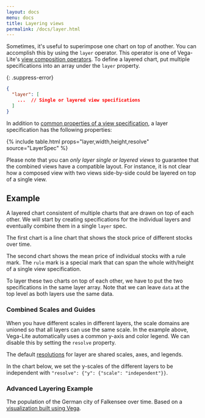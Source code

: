 ```yaml
---
layout: docs
menu: docs
title: Layering views
permalink: /docs/layer.html
---
```


Sometimes, it's useful to superimpose one chart on top of another. You can accomplish this by using the `layer` operator. This operator is one of Vega-Lite's [view composition operators](compositon.html). To define a layered chart, put multiple specifications into an array under the `layer` property.

{: .suppress-error}
```json
{
  "layer": [
    ...  // Single or layered view specifications
  ]
}
```

In addition to [common properties of a view specification](spec.html#common),
a layer specification has the following properties:

{% include table.html props="layer,width,height,resolve" source="LayerSpec" %}

Please note that you can *only layer single or layered views* to guarantee that the combined views have a compatible layout. For instance, it is not clear how a composed view with two views side-by-side could be layered on top of a single view.

## Example

A layered chart consistent of multiple charts that are drawn on top of each other. We will start by creating specifications for the individual layers and eventually combine them in a single `layer` spec.

The first chart is a line chart that shows the stock price of different stocks over time.

<div class="vl-example" data-name="line_color"></div>

The second chart shows the mean price of individual stocks with a rule mark. The `rule` mark is a special mark that can span the whole with/height of a single view specification.

<div class="vl-example" data-name="rule_color_mean"></div>

To layer these two charts on top of each other, we have to put the two specifications in the same layer array. Note that we can leave `data` at the top level as both layers use the same data.

<div class="vl-example" data-name="layer_line_color_rule"></div>

### Combined Scales and Guides

When you have different scales in different layers, the scale domains are unioned so that all layers can use the same scale. In the example above, Vega-Lite automatically uses a common y-axis and color legend. We can disable this by setting the `resolve` property.

The default [resolutions](resolve.html) for layer are shared scales, axes, and legends.

In the chart below, we set the y-scales of the different layers to be independent with `"resolve": {"y": {"scale": "independent"}}`.

<div class="vl-example" data-name="layer_bar_dual_axis"></div>

### Advanced Layering Example

The population of the German city of Falkensee over time. Based on a [visualization built using Vega](https://vega.github.io/vega/examples/falkensee-population/).
<div class="vl-example" data-name="layered_falkensee">
